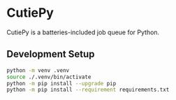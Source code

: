 # CutiePy

CutiePy is a batteries-included job queue for Python.

## Development Setup

```bash
python -m venv .venv
source ./.venv/bin/activate
python -m pip install --upgrade pip
python -m pip install --requirement requirements.txt
```
